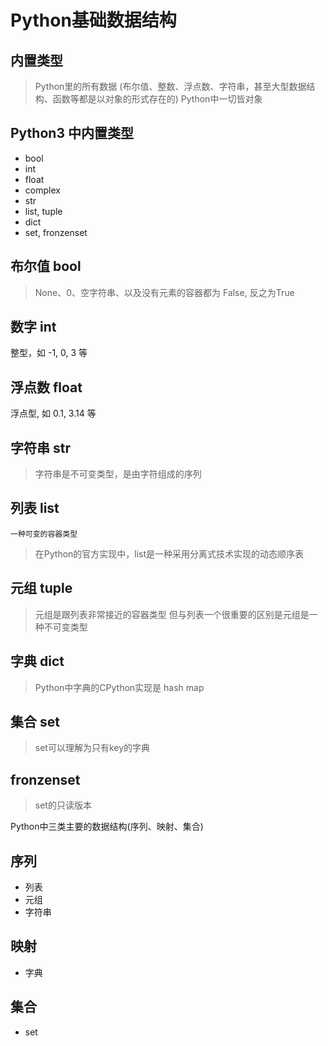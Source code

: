 # Python基础数据结构

## 内置类型

> Python里的所有数据 (布尔值、整数、浮点数、字符串，甚至大型数据结构、函数等都是以对象的形式存在的)
> Python中一切皆对象

## Python3 中内置类型

- bool
- int
- float
- complex
- str
- list, tuple
- dict
- set, fronzenset

## 布尔值 bool

> None、0、空字符串、以及没有元素的容器都为 False, 反之为True

## 数字 int
整型，如 -1, 0, 3 等

## 浮点数 float
浮点型, 如 0.1, 3.14 等

## 字符串 str

> 字符串是不可变类型，是由字符组成的序列

## 列表 list

`一种可变的容器类型`

> 在Python的官方实现中，list是一种采用分离式技术实现的动态顺序表

## 元组 tuple

> 元组是跟列表非常接近的容器类型
> 但与列表一个很重要的区别是元组是一种不可变类型

## 字典 dict

> Python中字典的CPython实现是 hash map

## 集合 set

> set可以理解为只有key的字典

## fronzenset

> set的只读版本


Python中三类主要的数据结构(序列、映射、集合)

## 序列
- 列表
- 元组
- 字符串

## 映射
- 字典

## 集合
- set
